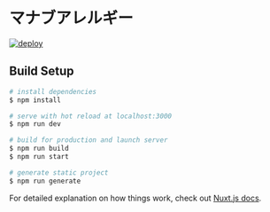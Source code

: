 # マナブアレルギー
[![deploy](https://github.com/pycabbage/manabu-Allergies/actions/workflows/build.yml/badge.svg)](https://github.com/pycabbage/manabu-Allergies/actions/workflows/build.yml)

## Build Setup

```bash
# install dependencies
$ npm install

# serve with hot reload at localhost:3000
$ npm run dev

# build for production and launch server
$ npm run build
$ npm run start

# generate static project
$ npm run generate
```

For detailed explanation on how things work, check out [Nuxt.js docs](https://nuxtjs.org).
